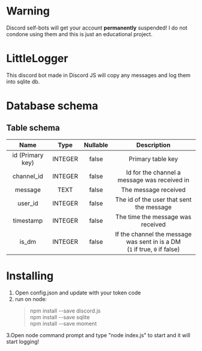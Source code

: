 # **Warning**

Discord self-bots will get your account **permanently** suspended! I do not condone using them and this is just an educational project.

# LittleLogger

This discord bot made in Discord JS will copy any messages and log them into sqlite db.

# Database schema

## Table schema

|       Name       |  Type   | Nullable |                                  Description                                  |
| :--------------: | :-----: | :------: | :---------------------------------------------------------------------------: |
| id (Primary key) | INTEGER |  false   |                               Primary table key                               |
|    channel_id    | INTEGER |  false   |                 Id for the channel a message was received in                  |
|     message      |  TEXT   |  false   |                             The message received                              |
|     user_id      | INTEGER |  false   |                   The id of the user that sent the message                    |
|    timestamp     | INTEGER |  false   |                       The time the message was received                       |
|      is_dm       | INTEGER |  false   | If the channel the message was sent in is a DM<br>(`1` if true, `0` if false) |

# Installing

1. Open config.json and update with your token code
2. run on node:
    > npm install --save discord.js  
    > npm install --save sqlite  
    > npm install --save moment

3.Open node command prompt and type "node index.js" to start and it will start logging!
